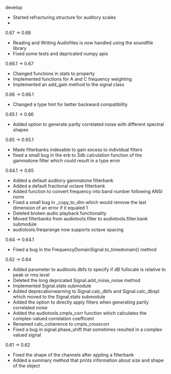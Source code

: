 
develop
 - Started refracturing structure for auditory scales
 -

0.67 -> 0.68
 - Reading and Writing Audiofiles is now handled using the soundfile library
 - Fixed some tests and depricated numpy apis

0.66.1 -> 0.67
 - Changed functions in stats to property
 - Implemented functions for A and C frequency weighting
 - Implemented an add_gain method to the signal class

0.66 -> 0.66.1
 - Changed a type hint for better backward compatibility

0.65.1 -> 0.66
 - Added option to generate partly correlated noise with different spectral shapes

0.65 -> 0.65.1
 - Made filterbanks indexable to gain excess to individual filters
 - fixed a small bug in the erb to 3db calculation function of the gammatone
   filter which could result in a type error

0.64.1 -> 0.65
 - Added a default auditory gammatone filterbank
 - Added a default fractional octave filterbank
 - Added function to convert frequency into band number following ANSI norm
 - Fixed a small bug in _copy_to_dim which would remove the last dimension of an error if it equaled 1
 - Deleted broken audio playback functionality
 - Moved filterbanks from audiotools.filter to audiotools.filter.bank submodule
 - audiotools.freqarange now supports octave spacing

0.64 -> 0.64.1
 - Fixed a bug in the FrequencyDomainSignal.to_timedomain() method

0.62 -> 0.64
 - Added parameter to auditools.dbfs to specify if dB fullscale is relative to peak or rms level
 - Deleted the long depricated Signal.add_noise_noise method
 - Implemented Signal.stats submodule
 - Added deprecationwarning to Signal.calc_dbfs and Signal.calc_dbspl which
   moved to the Signal.stats submodule
 - Added the option to directly  apply filters when generating partly correlated noise
 - Added the audiotools.cmplx_corr function which calculates the
   complex-valued correlation coefficent
 - Renamed calc_coherence to cmplx_crosscorr
 - Fixed a bug in signal.phase_shift that sometimes resulted in a complex valued signal

0.61 -> 0.62
 - Fixed the shape of the channels after appling a filterbank
 - Added a summary method that prints information about size and shape of the object

